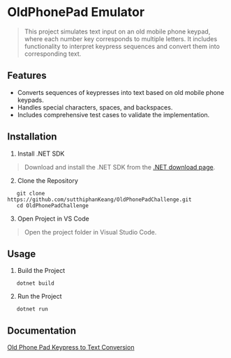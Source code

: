 # OldPhonePad Emulator

> This project simulates text input on an old mobile phone keypad, where each number key corresponds to multiple letters. It includes functionality to interpret keypress sequences and convert them into corresponding text.

## Features

- Converts sequences of keypresses into text based on old mobile phone keypads.
- Handles special characters, spaces, and backspaces.
- Includes comprehensive test cases to validate the implementation.

## Installation

1. Install .NET SDK
> Download and install the .NET SDK from the [.NET download page](https://dotnet.microsoft.com/en-us/download).

2. Clone the Repository

```shell
   git clone https://github.com/sutthiphanKeang/OldPhonePadChallenge.git
   cd OldPhonePadChallenge
 ```
3. Open Project in VS Code
 >Open the project folder in Visual Studio Code.

## Usage
1. Build the Project
```shell
   dotnet build
```
2. Run the Project
```shell
   dotnet run
```

## Documentation
[Old Phone Pad Keypress to Text Conversion](https://docs.google.com/document/d/1JhDGa6zdsnPvRDwUjgP-SgpIgCQTygg9zGK9aMews1k/edit?usp=sharing)
